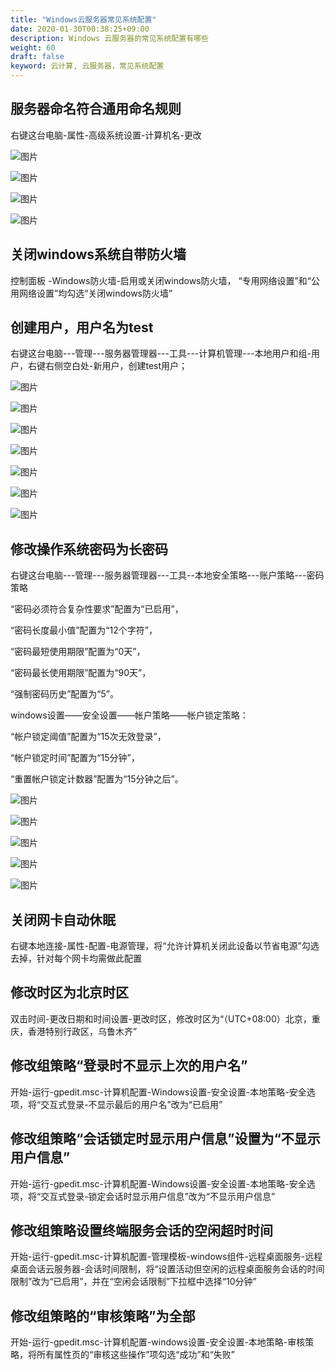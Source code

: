 ```yaml
---
title: "Windows云服务器常见系统配置"
date: 2020-01-30T00:38:25+09:00
description: Windows 云服务器的常见系统配置有哪些
weight: 60
draft: false
keyword: 云计算, 云服务器，常见系统配置
---
```


## 服务器命名符合通用命名规则

右键这台电脑-属性-高级系统设置-计算机名-更改

![图片](/compute/vm/_images/image-1568884284215.png)

![图片](/compute/vm/_images/image-1568884285434.png)

![图片](/compute/vm/_images/image-1568884286767.png)

![图片](/compute/vm/_images/image-1568884288791.png)

## 关闭windows系统自带防火墙

控制面板 -Windows防火墙-启用或关闭windows防火墙， “专用网络设置”和“公用网络设置”均勾选“关闭windows防火墙”

## 创建用户，用户名为test

右键这台电脑---管理---服务器管理器---工具---计算机管理---本地用户和组-用户，右键右侧空白处-新用户，创建test用户；

![图片](/compute/vm/_images/image-1568884291334.png)

![图片](/compute/vm/_images/image-1568884292892.png)

![图片](/compute/vm/_images/image-1568884294826.png)

![图片](/compute/vm/_images/image-1568884296008.png)

![图片](/compute/vm/_images/image-1568884298279.png)

![图片](/compute/vm/_images/image-1568884299544.png)

![图片](/compute/vm/_images/image-1568884300827.png)

## 修改操作系统密码为长密码

右键这台电脑---管理---服务器管理器---工具--本地安全策略---账户策略---密码策略

“密码必须符合复杂性要求”配置为“已启用”，

“密码长度最小值”配置为“12个字符”，

“密码最短使用期限”配置为“0天”，

“密码最长使用期限”配置为“90天”，

“强制密码历史”配置为“5”。

windows设置——安全设置——帐户策略——帐户锁定策略：

“帐户锁定阈值”配置为“15次无效登录”，

“帐户锁定时间”配置为“15分钟”，

“重置帐户锁定计数器”配置为“15分钟之后”。

![图片](/compute/vm/_images/image-1568884302144.png)

![图片](/compute/vm/_images/image-1568884303435.png)

![图片](/compute/vm/_images/image-1568884304656.png)

![图片](/compute/vm/_images/image-1568884305909.png)

![图片](/compute/vm/_images/image-1568884307326.png)

## 关闭网卡自动休眠

右键本地连接-属性-配置-电源管理，将“允许计算机关闭此设备以节省电源”勾选去掉，针对每个网卡均需做此配置

## 修改时区为北京时区

双击时间-更改日期和时间设置-更改时区，修改时区为“（UTC+08:00）北京，重庆，香港特别行政区，乌鲁木齐”

## 修改组策略“登录时不显示上次的用户名”

开始-运行-gpedit.msc-计算机配置-Windows设置-安全设置-本地策略-安全选项，将“交互式登录-不显示最后的用户名”改为“已启用”

## 修改组策略“会话锁定时显示用户信息”设置为“不显示用户信息”

开始-运行-gpedit.msc-计算机配置-Windows设置-安全设置-本地策略-安全选项，将“交互式登录-锁定会话时显示用户信息”改为“不显示用户信息”

## 修改组策略设置终端服务会话的空闲超时时间

开始-运行-gpedit.msc-计算机配置-管理模板-windows组件-远程桌面服务-远程桌面会话云服务器-会话时间限制，将“设置活动但空闲的远程桌面服务会话的时间限制”改为“已启用”，并在“空闲会话限制”下拉框中选择“10分钟”

## 修改组策略的“审核策略”为全部

开始-运行-gpedit.msc-计算机配置-windows设置-安全设置-本地策略-审核策略，将所有属性页的“审核这些操作”项勾选“成功”和“失败”






